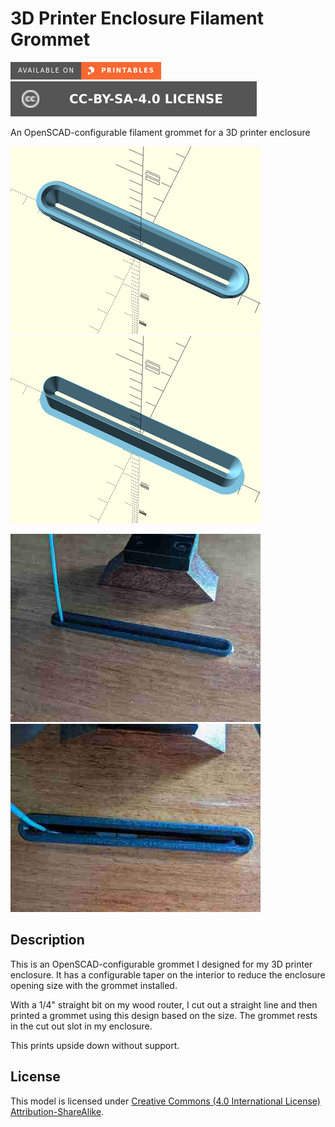 # 3D Printer Enclosure Filament Grommet

[![Available on Printables][printables-badge]][printables-model]
[![CC-BY-SA-4.0 license][license-badge]][license]

An OpenSCAD-configurable filament grommet for a 3D printer enclosure

![Top render](images/readme/top.png)
![Bottom render](images/readme/bottom.png)

![Photo 1](images/readme/photo1.jpg)
![Photo 2](images/readme/photo2.jpg)

## Description

This is an OpenSCAD-configurable grommet I designed for my 3D printer enclosure.
It has a configurable taper on the interior to reduce the enclosure opening size
with the grommet installed.

With a 1/4" straight bit on my wood router, I cut out a straight line and then
printed a grommet using this design based on the size. The grommet rests in the
cut out slot in my enclosure.

This prints upside down without support.

## License

This model is licensed under [Creative Commons (4.0 International License) Attribution-ShareAlike][license].

[printables-badge]: /utils/printables-badge.png
[printables-model]: https://www.printables.com/model/584616
[license]: http://creativecommons.org/licenses/by-sa/4.0/
[license-badge]: /utils/license-badge-cc-by-sa-4.0.svg
